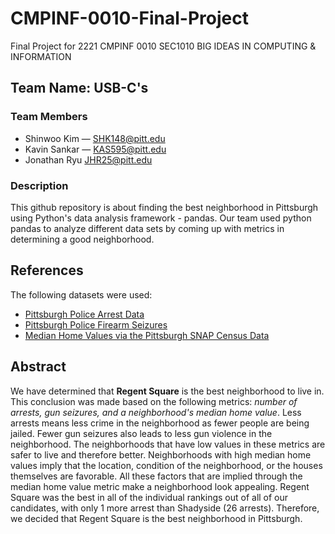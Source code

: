 # CMPINF-0010-Final-Project
Final Project for 2221 CMPINF 0010 SEC1010 BIG IDEAS IN COMPUTING &amp; INFORMATION

## Team Name: USB-C's


### Team Members

- Shinwoo Kim — SHK148@pitt.edu
- Kavin Sankar — KAS595@pitt.edu
- Jonathan Ryu JHR25@pitt.edu

### Description
This github repository is about finding the best neighborhood in Pittsburgh using Python's data analysis framework - pandas. Our team used python pandas to analyze different data sets by coming up with metrics in determining a good neighborhood.

## References

The following datasets were used:
- [Pittsburgh Police Arrest Data](https://data.wprdc.org/dataset/arrest-data)
- [Pittsburgh Police Firearm Seizures](https://data.wprdc.org/dataset/pbp-fire-arm-seizures)
- [Median Home Values via the Pittsburgh SNAP Census Data](https://data.wprdc.org/dataset/pgh/resource/9890875b-c1d1-4e64-8fc9-a4a8dc433745)

## Abstract
We have determined that **Regent Square** is the best neighborhood to live in. This conclusion was made based on the following metrics: _number of arrests, gun seizures, and a neighborhood's median home value_. Less arrests means less crime in the neighborhood as fewer people are being jailed. Fewer gun seizures also leads to less gun violence in the neighborhood. The neighborhoods that have low values in these metrics are safer to live and therefore better. Neighborhoods with high median home values imply that the location, condition of the neighborhood, or the houses themselves are favorable. All these factors that are implied through the median home value metric make a neighborhood look appealing. Regent Square was the best in all of the individual rankings out of all of our candidates, with only 1 more arrest than Shadyside (26 arrests). Therefore, we decided that Regent Square is the best neighborhood in Pittsburgh.
